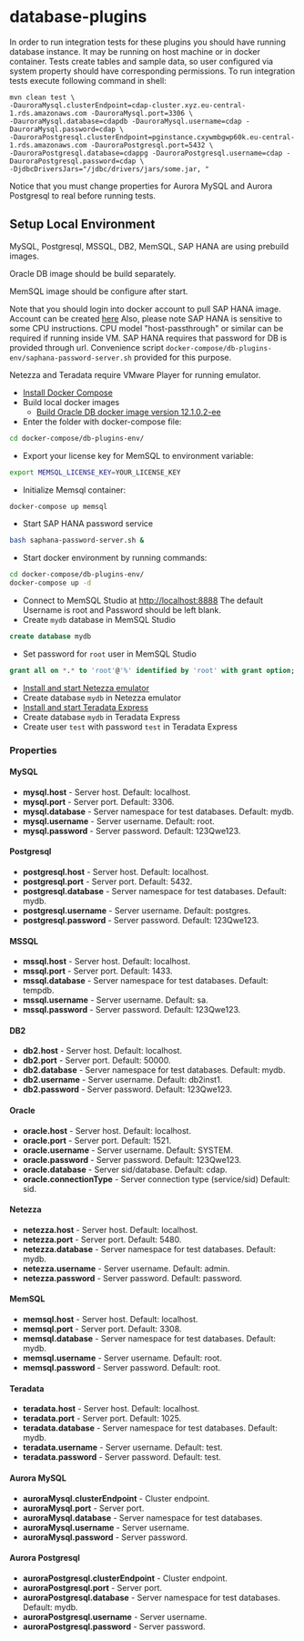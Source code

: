 # database-plugins

In order to run integration tests for these plugins you should have running database instance. It may be running on host
machine or in docker container. Tests create tables and sample data, so user configured via system property should have 
corresponding permissions. To run integration tests execute following command in shell:
```
mvn clean test \ 
-DauroraMysql.clusterEndpoint=cdap-cluster.xyz.eu-central-1.rds.amazonaws.com -DauroraMysql.port=3306 \
-DauroraMysql.database=cdapdb -DauroraMysql.username=cdap -DauroraMysql.password=cdap \
-DauroraPostgresql.clusterEndpoint=pginstance.cxywmbgwp60k.eu-central-1.rds.amazonaws.com -DauroraPostgresql.port=5432 \
-DauroraPostgresql.database=cdappg -DauroraPostgresql.username=cdap -DauroraPostgresql.password=cdap \
-DjdbcDriversJars="/jdbc/drivers/jars/some.jar, "
```
Notice that you must change properties for Aurora MySQL and Aurora Postgresql to real before running tests.
## Setup Local Environment
MySQL, Postgresql, MSSQL, DB2, MemSQL, SAP HANA are using prebuild images.

Oracle DB image should be build separately.

MemSQL image should be configure after start.

Note that you should login into docker account to pull SAP HANA image. 
Account can be created [here](https://hub.docker.com/signup)
Also, please note SAP HANA is sensitive to some CPU instructions.
CPU model "host-passthrough" or similar can be required if running inside VM.
SAP HANA requires that password for DB is provided through url.
Convenience script ```docker-compose/db-plugins-env/saphana-password-server.sh``` 
provided for this purpose.

Netezza and Teradata require VMware Player for running emulator.

* [Install Docker Compose](https://docs.docker.com/compose/install/)
* Build local docker images
  * [Build Oracle DB docker image version 12.1.0.2-ee](https://github.com/oracle/docker-images/tree/master/OracleDatabase/SingleInstance)
* Enter the folder with docker-compose file:
```bash
cd docker-compose/db-plugins-env/
```
* Export your license key for MemSQL to environment variable:
```bash
export MEMSQL_LICENSE_KEY=YOUR_LICENSE_KEY
```
* Initialize Memsql container:
```bash
docker-compose up memsql
```
* Start SAP HANA password service
```bash
bash saphana-password-server.sh &
```
* Start docker environment by running commands:
```bash
cd docker-compose/db-plugins-env/
docker-compose up -d
```
* Connect to MemSQL Studio at [http://localhost:8888](http://localhost:8888) 
The default Username is root and Password should be left blank.
* Create `mydb` database in MemSQL Studio
```sql
create database mydb
```
* Set password for `root` user in MemSQL Studio
```sql
grant all on *.* to 'root'@'%' identified by 'root' with grant option;
```
* [Install and start Netezza emulator](http://dwgeek.com/install-vmware-player-netezza-emulator.html/)
* Create database `mydb` in Netezza emulator
* [Install and start Teradata Express](https://downloads.teradata.com/download/files/7671/200652/1/B035-5948-018K.pdf)
* Create database `mydb` in Teradata Express
* Create user `test` with password `test` in Teradata Express

### Properties
#### MySQL
* **mysql.host** - Server host. Default: localhost.
* **mysql.port** - Server port. Default: 3306.
* **mysql.database** - Server namespace for test databases. Default: mydb.
* **mysql.username** - Server username. Default: root.
* **mysql.password** - Server password. Default: 123Qwe123.
#### Postgresql
* **postgresql.host** - Server host. Default: localhost.
* **postgresql.port** - Server port. Default: 5432.
* **postgresql.database** - Server namespace for test databases. Default: mydb.
* **postgresql.username** - Server username. Default: postgres.
* **postgresql.password** - Server password. Default: 123Qwe123.
#### MSSQL
* **mssql.host** - Server host. Default: localhost.
* **mssql.port** - Server port. Default: 1433.
* **mssql.database** - Server namespace for test databases. Default: tempdb.
* **mssql.username** - Server username. Default: sa.
* **mssql.password** - Server password. Default: 123Qwe123.
#### DB2
* **db2.host** - Server host. Default: localhost.
* **db2.port** - Server port. Default: 50000. 
* **db2.database** - Server namespace for test databases. Default: mydb.
* **db2.username** - Server username. Default: db2inst1.
* **db2.password** - Server password. Default: 123Qwe123.
#### Oracle
* **oracle.host** - Server host. Default: localhost.
* **oracle.port** - Server port. Default: 1521.
* **oracle.username** - Server username. Default: SYSTEM.
* **oracle.password** - Server password. Default: 123Qwe123.
* **oracle.database** - Server sid/database. Default: cdap.
* **oracle.connectionType** - Server connection type (service/sid) Default: sid.
#### Netezza
* **netezza.host** - Server host. Default: localhost.
* **netezza.port** - Server port. Default: 5480.
* **netezza.database** - Server namespace for test databases. Default: mydb.
* **netezza.username** - Server username. Default: admin.
* **netezza.password** - Server password. Default: password.
#### MemSQL
* **memsql.host** - Server host. Default: localhost.
* **memsql.port** - Server port. Default: 3308.
* **memsql.database** - Server namespace for test databases. Default: mydb.
* **memsql.username** - Server username. Default: root.
* **memsql.password** - Server password. Default: root.
#### Teradata
* **teradata.host** - Server host. Default: localhost.
* **teradata.port** - Server port. Default: 1025.
* **teradata.database** - Server namespace for test databases. Default: mydb.
* **teradata.username** - Server username. Default: test.
* **teradata.password** - Server password. Default: test.
#### Aurora MySQL
* **auroraMysql.clusterEndpoint** - Cluster endpoint.
* **auroraMysql.port** - Server port.
* **auroraMysql.database** - Server namespace for test databases.
* **auroraMysql.username** - Server username.
* **auroraMysql.password** - Server password.
#### Aurora Postgresql
* **auroraPostgresql.clusterEndpoint** - Cluster endpoint.
* **auroraPostgresql.port** - Server port.
* **auroraPostgresql.database** - Server namespace for test databases. Default: mydb.
* **auroraPostgresql.username** - Server username.
* **auroraPostgresql.password** - Server password.  